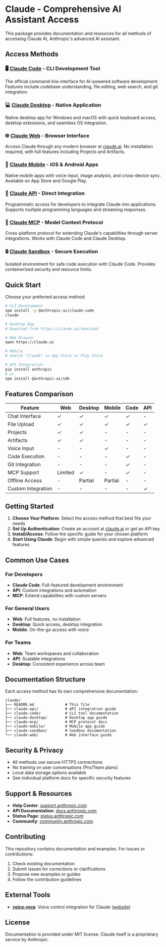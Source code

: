 # Claude - Comprehensive AI Assistant Access

This package provides documentation and resources for all methods of accessing Claude AI, Anthropic's advanced AI assistant.

## Access Methods

### 🖥️ [Claude Code](./claude-code/) - CLI Development Tool
The official command-line interface for AI-powered software development. Features include codebase understanding, file editing, web search, and git integration.

### 💻 [Claude Desktop](./claude-desktop/) - Native Application  
Native desktop app for Windows and macOS with quick keyboard access, desktop extensions, and seamless OS integration.

### 🌐 [Claude Web](./claude-web/) - Browser Interface
Access Claude through any modern browser at [claude.ai](https://claude.ai). No installation required, with full features including Projects and Artifacts.

### 📱 [Claude Mobile](./claude-mobile/) - iOS & Android Apps
Native mobile apps with voice input, image analysis, and cross-device sync. Available on App Store and Google Play.

### 🔧 [Claude API](./claude-api/) - Direct Integration
Programmatic access for developers to integrate Claude into applications. Supports multiple programming languages and streaming responses.

### 🔌 [Claude MCP](./claude-mcp/) - Model Context Protocol
Cross-platform protocol for extending Claude's capabilities through server integrations. Works with Claude Code and Claude Desktop.

### 🔒 [Claude Sandbox](./claude-sandbox/) - Secure Execution
Isolated environment for safe code execution with Claude Code. Provides containerized security and resource limits.

## Quick Start

Choose your preferred access method:

```bash
# CLI Development
npm install -g @anthropic-ai/claude-code
claude

# Desktop App
# Download from https://claude.ai/download

# Web Browser
open https://claude.ai

# Mobile
# Search "Claude" in App Store or Play Store

# API Integration
pip install anthropic
# or
npm install @anthropic-ai/sdk
```

## Features Comparison

| Feature | Web | Desktop | Mobile | Code | API |
|---------|-----|---------|--------|------|-----|
| Chat Interface | ✓ | ✓ | ✓ | ✓ | - |
| File Upload | ✓ | ✓ | ✓ | ✓ | ✓ |
| Projects | ✓ | ✓ | - | - | - |
| Artifacts | ✓ | ✓ | - | - | - |
| Voice Input | - | - | ✓ | - | - |
| Code Execution | - | - | - | ✓ | - |
| Git Integration | - | - | - | ✓ | - |
| MCP Support | Limited | ✓ | - | ✓ | - |
| Offline Access | - | Partial | Partial | - | - |
| Custom Integration | - | - | - | - | ✓ |

## Getting Started

1. **Choose Your Platform**: Select the access method that best fits your needs
2. **Set Up Authentication**: Create an account at [claude.ai](https://claude.ai) or get an API key
3. **Install/Access**: Follow the specific guide for your chosen platform
4. **Start Using Claude**: Begin with simple queries and explore advanced features

## Common Use Cases

### For Developers
- **Claude Code**: Full-featured development environment
- **API**: Custom integrations and automation
- **MCP**: Extend capabilities with custom servers

### For General Users
- **Web**: Full features, no installation
- **Desktop**: Quick access, desktop integration
- **Mobile**: On-the-go access with voice

### For Teams
- **Web**: Team workspaces and collaboration
- **API**: Scalable integrations
- **Desktop**: Consistent experience across team

## Documentation Structure

Each access method has its own comprehensive documentation:

```
claude/
├── README.md              # This file
├── claude-api/            # API integration guide
├── claude-code/           # CLI tool documentation
├── claude-desktop/        # Desktop app guide
├── claude-mcp/            # MCP protocol docs
├── claude-mobile/         # Mobile app guide
├── claude-sandbox/        # Sandbox documentation
└── claude-web/            # Web interface guide
```

## Security & Privacy

- All methods use secure HTTPS connections
- No training on user conversations (Pro/Team plans)
- Local data storage options available
- See individual platform docs for specific security features

## Support & Resources

- **Help Center**: [support.anthropic.com](https://support.anthropic.com)
- **API Documentation**: [docs.anthropic.com](https://docs.anthropic.com)
- **Status Page**: [status.anthropic.com](https://status.anthropic.com)
- **Community**: [community.anthropic.com](https://community.anthropic.com)

## Contributing

This repository contains documentation and examples. For issues or contributions:

1. Check existing documentation
2. Submit issues for corrections or clarifications
3. Propose new examples or guides
4. Follow the contribution guidelines

## External Tools

- **[voice-mcp](https://github.com/mbailey/voice-mcp)**: Voice control integration for Claude ([website](https://voice-mcp.com))

## License

Documentation is provided under MIT license. Claude itself is a proprietary service by Anthropic.
